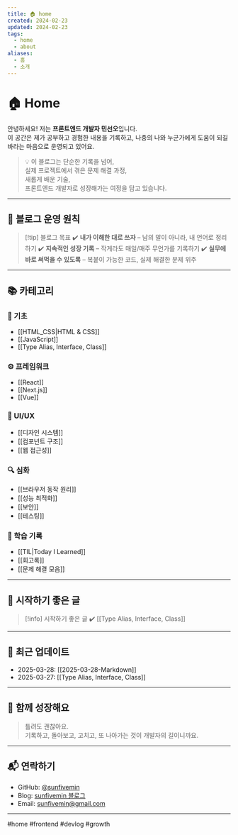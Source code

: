 ```yaml
---
title: 🏠 home
created: 2024-02-23
updated: 2024-02-23
tags:
  - home
  - about
aliases:
  - 홈
  - 소개
---
```

# 🏠 Home

안녕하세요! 저는 **프론트엔드 개발자 민선오**입니다.  
이 공간은 제가 공부하고 경험한 내용을 기록하고, 나중의 나와 누군가에게 도움이 되길 바라는 마음으로 운영되고 있어요.

> 💡 이 블로그는 단순한 기록을 넘어,  
> 실제 프로젝트에서 겪은 문제 해결 과정,  
> 새롭게 배운 기술,  
> 프론트엔드 개발자로 성장해가는 여정을 담고 있습니다.

---
## 🎯 블로그 운영 원칙

> [!tip] 블로그 목표
✔️ **내가 이해한 대로 쓰자** – 남의 말이 아니라, 내 언어로 정리하기
✔️ **지속적인 성장 기록** – 작게라도 매일/매주 무언가를 기록하기
✔️ **실무에 바로 써먹을 수 있도록** – 복붙이 가능한 코드, 실제 해결한 문제 위주

---

## 📚 카테고리

### 🌱 기초
- [[HTML_CSS|HTML & CSS]]
- [[JavaScript]]
- [[Type Alias, Interface, Class]]

### ⚙️ 프레임워크
- [[React]]
- [[Next.js]]
- [[Vue]]

### 🎨 UI/UX
- [[디자인 시스템]]
- [[컴포넌트 구조]]
- [[웹 접근성]]

### 🔍 심화
- [[브라우저 동작 원리]]
- [[성능 최적화]]
- [[보안]]
- [[테스팅]]

### 📘 학습 기록
- [[TIL|Today I Learned]]
- [[회고록]]
- [[문제 해결 모음]]

---
## 📌 시작하기 좋은 글

> [!info] 시작하기 좋은 글
✔️ [[Type Alias, Interface, Class]]


---

## 📅 최근 업데이트

- 2025-03-28: [[2025-03-28-Markdown]]
- 2025-03-27: [[Type Alias, Interface, Class]]

---

## 🙌 함께 성장해요

> 틀려도 괜찮아요.  
> 기록하고, 돌아보고, 고치고, 또 나아가는 것이 개발자의 길이니까요.

---

## 📬 연락하기

- GitHub: [@sunfivemin](https://github.com/sunfivemin)
- Blog: [sunfivemin 블로그](https://seonohblog.netlify.app/)
- Email: sunfivemin@gmail.com

---

#home #frontend #devlog #growth